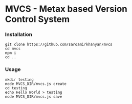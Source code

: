 # MVCS - Metax based Version Control System

### Installation

```
git clone https://github.com/saroamirkhanyan/mvcs
cd mvcs
npm i
cd ..
```

### Usage

```
mkdir testing
node MVCS_DIR/mvcs.js create
cd testing
echo Hello World > testing
node MVCS_DIR/mvcs.js save
```
